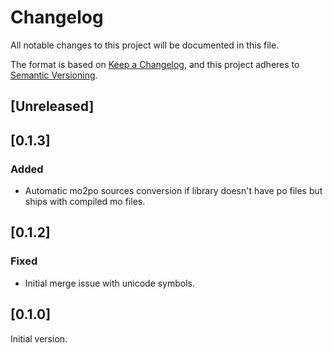 # Changelog
All notable changes to this project will be documented in this file.

The format is based on [Keep a Changelog](https://keepachangelog.com/en/1.0.0/),
and this project adheres to [Semantic Versioning](https://semver.org/spec/v2.0.0.html).

## [Unreleased]

## [0.1.3]
### Added
- Automatic mo2po sources conversion if library doesn't have po files but ships with compiled mo files.

## [0.1.2]
### Fixed
- Initial merge issue with unicode symbols.

## [0.1.0]
Initial version.
